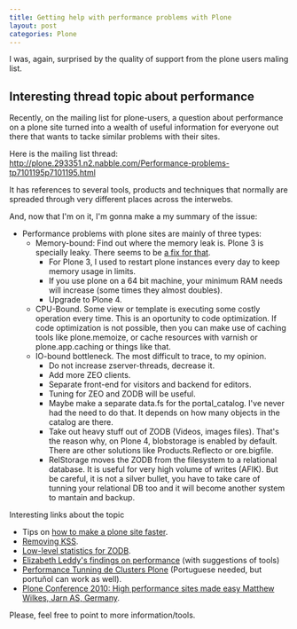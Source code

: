 ```yaml
---
title: Getting help with performance problems with Plone
layout: post
categories: Plone
---
```


I was, again, surprised by the quality of support from the plone users maling
list.

## Interesting thread topic about performance

Recently, on the mailing list for plone-users, a question about performance on
a plone site turned into a wealth of useful information for everyone out there
that wants to tacke similar problems with their sites.

Here is the mailing list thread: <http://plone.293351.n2.nabble.com/Performance-problems-tp7101195p7101195.html>

It has references to several tools, products and techniques that normally are
spreaded through very different places across the interwebs.

And, now that I'm on it, I'm gonna make a my summary of the issue:

* Performance problems with plone sites are mainly of three types:
    + Memory-bound: Find out where the memory leak is. Plone 3 is specially leaky. There seems to be [a fix for that](http://plone.293351.n2.nabble.com/Severe-memory-leak-in-zope-i18nmessageid-fixed-td4917950.html).
        - For Plone 3, I used to restart plone instances every day to keep memory usage in limits.
        - If you use plone on a 64 bit machine, your minimum RAM needs will increase (some times they almost doubles).
        - Upgrade to Plone 4.
    + CPU-Bound. Some view or template is executing some costly operation every time. This is an oportunity to code optimization. If code optimization is not possible, then you can make use of caching tools like plone.memoize, or cache resources with varnish or plone.app.caching or things like that.
    + IO-bound bottleneck. The most difficult to trace, to my opinion.
        - Do not increase zserver-threads, decrease it.
        - Add more ZEO clients.
        - Separate front-end for visitors and backend for editors.
        - Tuning for ZEO and ZODB will be useful.
        - Maybe make a separate data.fs for the portal_catalog. I've never had the need to do that. It depends on how many objects in the catalog are there.
        - Take out heavy stuff out of ZODB (Videos, images files). That's the reason why, on Plone 4, blobstorage is enabled by default. There are other solutions like Products.Reflecto or ore.bigfile.
        - RelStorage moves the ZODB from the filesystem to a relational database. It is useful for very high volume of writes (AFIK). But be careful, it is not a silver bullet, you have to take care of tunning your relational DB too and it will become another system to mantain and backup.

Interesting links about the topic

* Tips on [how to make a plone site faster](http://plone.org/documentation/kb/tips-on-how-to-make-a-plone-site-faster).
* [Removing KSS](http://pypi.python.org/pypi/collective.remove.kss/).
* [Low-level statistics for ZODB](http://plone.org/products/collective.stats).
* [Elizabeth Leddy's findings on performance](http://scalingplone.pbworks.com/w/page/3770062/Tuning) (with suggestions of tools)
* [Performance Tunning de Clusters Plone](http://www.youtube.com/watch?v=0v46s5jAM1w) (Portuguese needed, but portuñol can work as well).
* [Plone Conference 2010: High performance sites made easy Matthew Wilkes, Jarn AS, Germany](http://www.youtube.com/watch?v=0v46s5jAM1w).


Please, feel free to point to more information/tools.
